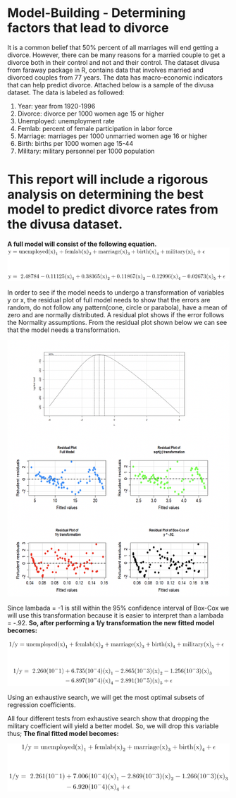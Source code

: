 # Model-Building - Determining factors that lead to divorce

It is a common belief that 50% percent of all marriages will end getting a divorce. However, there can be many reasons for a married couple to get a divorce both in their control and not and their control. The dataset divusa from faraway package in R, contains data that involves married and divorced couples from 77 years. The data has macro-economic indicators that can help predict divorce. Attached below is a sample of the divusa dataset.  The data is labeled as followed:
1.	Year: year from 1920-1996
2.	Divorce: divorce per 1000 women age 15 or higher
3.	Unemployed: unemployment rate
4.	Femlab: percent of female participation in labor force
5.	Marriage: marriages per 1000 unmarried women age 16 or higher
6.	Birth: births per 1000 women age 15-44
7.	Military: military personnel per 1000 population

# This report will include a rigorous analysis on determining the best model to predict divorce rates from the divusa dataset. 

**A full model will consist of the following equation.**
![alt-text](https://github.com/JaimeGoB/Model-Building/blob/master/Equations/fullModel.png)


In order to see if the model needs to undergo a transformation of variables y or x, the residual plot of full model needs to show that the errors are random, do not follow any pattern(cone, circle or parabola), have a mean of zero and are normally distributed. A residual plot shows if the error follows the Normality assumptions. From the residual plot shown below we can see that the model needs a transformation. 

![alt-text](https://github.com/JaimeGoB/Model-Building/blob/master/Equations/transformations.png)


Since lambada = -1 is still within the 95% confidence interval of Box-Cox we will use this transformation because it is easier to interpret than a lambada = -.92. **So, after performing a 1/y transformation the new fitted model becomes:**

![alt-text](https://github.com/JaimeGoB/Model-Building/blob/master/Equations/transformedModel.png)


Using an exhaustive search, we will get the most optimal subsets of regression coefficients.

All four different tests from exhaustive search show that dropping the military coefficient will yield a better model. So, we will drop this variable thus; 
**The final fitted model becomes:**

![alt-text](https://github.com/JaimeGoB/Model-Building/blob/master/Equations/finalModel.png)


